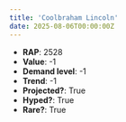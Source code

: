 ```yaml
---
title: 'Coolbraham Lincoln'
date: 2025-08-06T00:00:00Z
---
```

- **RAP**: 2528
- **Value**: -1
- **Demand level**: -1
- **Trend**: -1
- **Projected?**: True
- **Hyped?**: True
- **Rare?**: True
